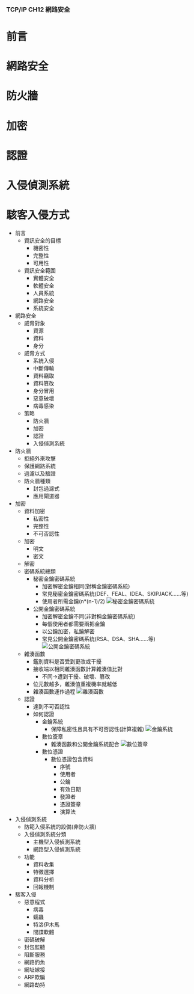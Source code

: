 ### TCP/IP CH12 網路安全
# 前言
# 網路安全
# 防火牆
# 加密
# 認證
# 入侵偵測系統
# 駭客入侵方式
* 前言
    * 資訊安全的目標
        * 機密性
        * 完整性
        * 可用性
    * 資訊安全範圍
        * 實體安全
        * 軟體安全
        * 人員系統
        * 網路安全
        * 系統安全 
* 網路安全
    * 威脅對象
        * 資源
        * 資料
        * 身分
    * 威脅方式
        * 系統入侵
        * 中斷傳輸
        * 資料竊取
        * 資料篡改
        * 身分冒用
        * 惡意破壞
        * 病毒感染
    * 策略
        * 防火牆
        * 加密
        * 認證
        * 入侵偵測系統
* 防火牆
    * 拒絕外來攻擊
    * 保護網路系統
    * 過濾以及驗證
    * 防火牆種類
        * 封包過濾式
        * 應用閘道器
* 加密
    * 資料加密
        * 私密性
        * 完整性
        * 不可否認性
    * 加密
        * 明文
        * 密文
    * 解密
    * 密碼系統總類
        * 秘密金鑰密碼系統
            * 加密解密金鑰相同(對稱金鑰密碼系統)
            * 常見秘密金鑰密碼系統(DEF、FEAL、IDEA、SKIPJACK......等)
            * 使用者所需金鑰(n*(n-1)/2)
            ![秘密金鑰密碼系統]()
        * 公開金鑰密碼系統
            * 加密解密金鑰不同(非對稱金鑰密碼系統)
            * 每個使用者都需要兩把金鑰
            * 以公鑰加密，私鑰解密
            * 常見公開金鑰密碼系統(RSA、DSA、SHA......等)
            ![公開金鑰密碼系統]()
    * 雜湊函數
        * 鑑別資料是否受到更改或干擾
        * 接收端以相同雜湊函數計算雜湊值比對
            * 不同->遭到干擾、破壞、篡改
        * 位元數越多，雜湊值重複機率就越低
        * 雜湊函數運作過程
        ![雜湊函數]()
    * 認證
        * 達到不可否認性
        * 如何認證
            * 金鑰系統
                * 保障私密性且具有不可否認性(計算複雜)
                ![金鑰系統]()
            * 數位簽章
                * 雜湊函數和公開金鑰系統配合
                ![數位簽章]()
            * 數位憑證
                * 數位憑證包含資料
                    * 序號
                    * 使用者
                    * 公鑰
                    * 有效日期
                    * 發證者
                    * 憑證簽章
                    * 演算法
* 入侵偵測系統
    * 防範入侵系統的設備(非防火牆)
    * 入侵偵測系統分類
        * 主機型入侵偵測系統
        * 網路型入侵偵測系統
    * 功能
        * 資料收集
        * 特徵選擇
        * 資料分析
        * 回報機制
* 駭客入侵
    * 惡意程式
        * 病毒
        * 蠕蟲
        * 特洛伊木馬
        * 間諜軟體
    * 密碼破解
    * 封包監聽
    * 阻斷服務
    * 網路釣魚
    * 網址嫁接
    * ARP欺騙
    * 網路劫持